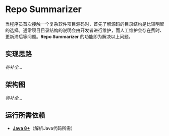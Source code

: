 # Repo Summarizer
当程序员首次接触一个复杂软件项目源码时，首先了解源码的目录结构是比较明智的选择。通常项目目录结构的说明会由开发者进行维护，而人工维护会存在费时、更新滞后等问题。**Repo Summarizer** 的功能即为解决以上问题。

## 实现思路
_待补全..._

## 架构图
_待补全..._

## 运行所需依赖
- [**Java 8+**](https://github.com/o1egl/paseto)（解析Java代码所需）


